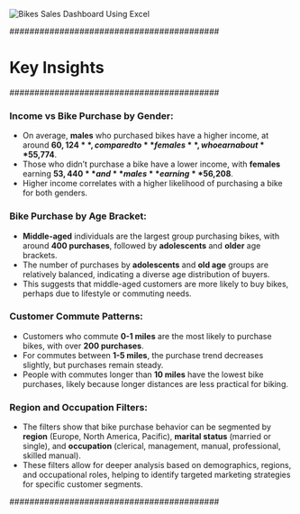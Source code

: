 ![Bikes Sales Dashboard Using Excel](https://github.com/user-attachments/assets/27cc510c-c458-45e5-a540-a292e2b5749e)

##########################################
#               Key Insights             #
##########################################

### Income vs Bike Purchase by Gender:
- On average, **males** who purchased bikes have a higher income, at around **$60,124**, compared to **females**, who earn about **$55,774**.
- Those who didn’t purchase a bike have a lower income, with **females** earning **$53,440** and **males** earning **$56,208**.
- Higher income correlates with a higher likelihood of purchasing a bike for both genders.

### Bike Purchase by Age Bracket:
- **Middle-aged** individuals are the largest group purchasing bikes, with around **400 purchases**, followed by **adolescents** and **older** age brackets.
- The number of purchases by **adolescents** and **old age** groups are relatively balanced, indicating a diverse age distribution of buyers.
- This suggests that middle-aged customers are more likely to buy bikes, perhaps due to lifestyle or commuting needs.

### Customer Commute Patterns:
- Customers who commute **0-1 miles** are the most likely to purchase bikes, with over **200 purchases**.
- For commutes between **1-5 miles**, the purchase trend decreases slightly, but purchases remain steady.
- People with commutes longer than **10 miles** have the lowest bike purchases, likely because longer distances are less practical for biking.

### Region and Occupation Filters:
- The filters show that bike purchase behavior can be segmented by **region** (Europe, North America, Pacific), **marital status** (married or single), and **occupation** (clerical, management, manual, professional, skilled manual).
- These filters allow for deeper analysis based on demographics, regions, and occupational roles, helping to identify targeted marketing strategies for specific customer segments.

##########################################
